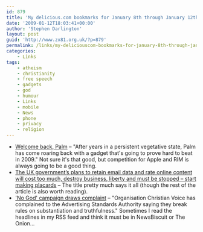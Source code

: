 ```yaml
---
id: 879
title: 'My delicious.com bookmarks for January 8th through January 12th'
date: '2009-01-12T18:03:41+00:00'
author: 'Stephen Darlington'
layout: post
guid: 'http://www.zx81.org.uk/?p=879'
permalink: /links/my-deliciouscom-bookmarks-for-january-8th-through-january-12th.html
categories:
    - Links
tags:
    - atheism
    - christianity
    - free speech
    - gadgets
    - god
    - humour
    - Links
    - mobile
    - News
    - phone
    - privacy
    - religion
---
```


- [Welcome back, Palm](http://www.theregister.co.uk/2009/01/12/welcome_back_palm/) – "After years in a persistent vegetative state, Palm has come roaring back with a gadget that's going to prove hard to beat in 2009." Not sure it's that good, but competition for Apple and RIM is always going to be a good thing.
- [The UK government’s plans to retain email data and rate online content will cost too much, destroy business, liberty and must be stopped – start making placards](http://uk.techcrunch.com/2009/01/09/the-uk-governments-plans/) – The title pretty much says it all (though the rest of the article is also worth reading).
- ['No God' campaign draws complaint](http://news.bbc.co.uk/1/hi/uk/7818980.stm) – "Organisation Christian Voice has complained to the Advertising Standards Authority saying they break rules on substantiation and truthfulness." Sometimes I read the headlines in my RSS feed and think it must be in NewsBiscuit or The Onion…